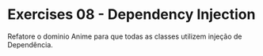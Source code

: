 # Exercises 08 - Dependency Injection

Refatore o dominio Anime para que todas as classes utilizem injeção de Dependência.

